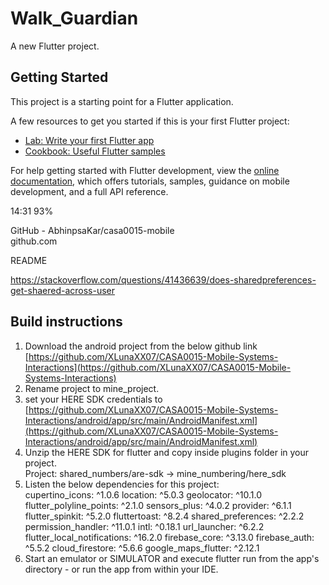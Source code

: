# Walk_Guardian

A new Flutter project.

## Getting Started

This project is a starting point for a Flutter application.

A few resources to get you started if this is your first Flutter project:

- [Lab: Write your first Flutter app](https://docs.flutter.dev/get-started/codelab)
- [Cookbook: Useful Flutter samples](https://docs.flutter.dev/cookbook)

For help getting started with Flutter development, view the
[online documentation](https://docs.flutter.dev/), which offers tutorials,
samples, guidance on mobile development, and a full API reference.

14:31 93% 

GitHub - AbhinpsaKar/casa0015-mobile  
github.com  

README  

https://stackoverflow.com/questions/41436639/does-sharedpreferences-get-shaered-across-user  

## Build instructions  
1. Download the android project from the below github link  
[https://github.com/XLunaXX07/CASA0015-Mobile-Systems-Interactions](https://github.com/XLunaXX07/CASA0015-Mobile-Systems-Interactions)  
3. Rename project to mine_project.  
4. set your HERE SDK credentials to  
[https://github.com/XLunaXX07/CASA0015-Mobile-Systems-Interactions/android/app/src/main/AndroidManifest.xml](https://github.com/XLunaXX07/CASA0015-Mobile-Systems-Interactions/android/app/src/main/AndroidManifest.xml)
6. Unzip the HERE SDK for flutter and copy inside plugins folder in your project.  
Project: shared_numbers/are-sdk → mine_numbering/here_sdk  
7. Listen the below dependencies for this project:  
  cupertino_icons: ^1.0.6
  location: ^5.0.3
  geolocator: ^10.1.0
  flutter_polyline_points: ^2.1.0
  sensors_plus: ^4.0.2
  provider: ^6.1.1
  flutter_spinkit: ^5.2.0
  fluttertoast: ^8.2.4
  shared_preferences: ^2.2.2
  permission_handler: ^11.0.1
  intl: ^0.18.1
  url_launcher: ^6.2.2
  flutter_local_notifications: ^16.2.0
  firebase_core: ^3.13.0
  firebase_auth: ^5.5.2
  cloud_firestore: ^5.6.6
  google_maps_flutter: ^2.12.1
8. Start an emulator or SIMULATOR and execute flutter run from the app's directory - or run the app from within your IDE.
